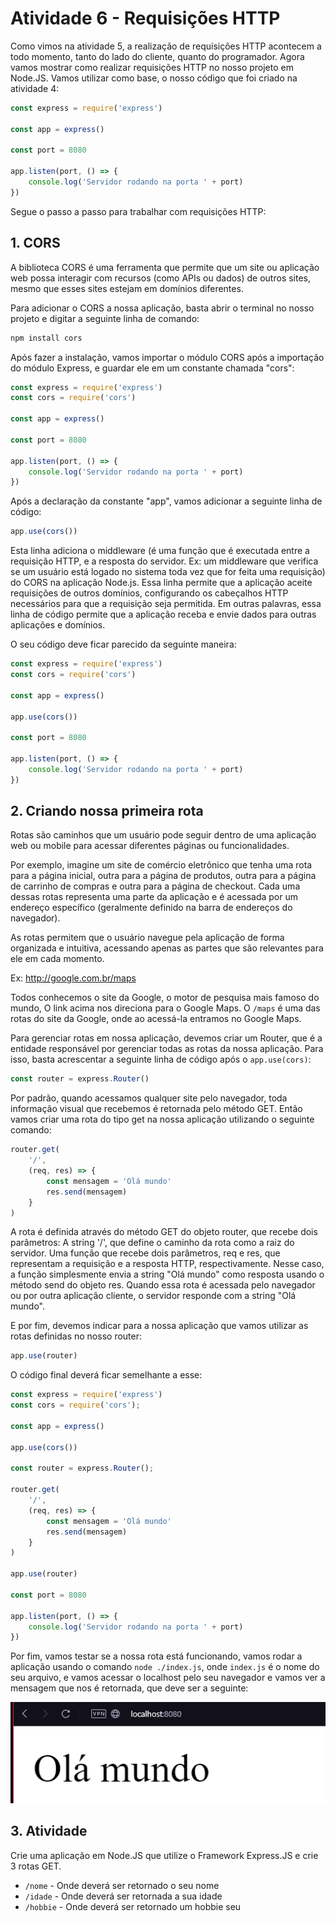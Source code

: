 # Atividade 6 - Requisições HTTP

Como vimos na atividade 5, a realização de requisições HTTP acontecem a todo momento, tanto do lado do cliente, quanto do programador. Agora vamos mostrar como realizar requisições HTTP no nosso projeto em Node.JS.
Vamos utilizar como base, o nosso código que foi criado na atividade 4:

```javascript
const express = require('express')

const app = express()

const port = 8080

app.listen(port, () => {
    console.log('Servidor rodando na porta ' + port)
})
```
Segue o passo a passo para trabalhar com requisições HTTP:

## 1. CORS

A biblioteca CORS é uma ferramenta que permite que um site ou aplicação web possa interagir com recursos (como APIs ou dados) de outros sites, mesmo que esses sites estejam em domínios diferentes.

Para adicionar o CORS a nossa aplicação, basta abrir o terminal no nosso projeto e digitar a seguinte linha de comando:

```bash
npm install cors
```

Após fazer a instalação, vamos importar o módulo CORS após a importação do módulo Express, e guardar ele em um constante chamada "cors":

```javascript
const express = require('express')
const cors = require('cors')

const app = express()

const port = 8080

app.listen(port, () => {
    console.log('Servidor rodando na porta ' + port)
})
```

Após a declaração da constante "app", vamos adicionar a seguinte linha de código:

```javascript
app.use(cors())
```

Esta linha adiciona o middleware (é uma função que é executada entre a requisição HTTP, e a resposta do servidor. Ex: um middleware que verifica se um usuário está logado no sistema toda vez que for feita uma requisição) do CORS na aplicação Node.js. Essa linha permite que a aplicação aceite requisições de outros domínios, configurando os cabeçalhos HTTP necessários para que a requisição seja permitida. Em outras palavras, essa linha de código permite que a aplicação receba e envie dados para outras aplicações e domínios.

O seu código deve ficar parecido da seguinte maneira:

```javascript
const express = require('express')
const cors = require('cors')

const app = express()

app.use(cors())

const port = 8080

app.listen(port, () => {
    console.log('Servidor rodando na porta ' + port)
})
```

## 2. Criando nossa primeira rota

Rotas são caminhos que um usuário pode seguir dentro de uma aplicação web ou mobile para acessar diferentes páginas ou funcionalidades.

Por exemplo, imagine um site de comércio eletrônico que tenha uma rota para a página inicial, outra para a página de produtos, outra para a página de carrinho de compras e outra para a página de checkout. Cada uma dessas rotas representa uma parte da aplicação e é acessada por um endereço específico (geralmente definido na barra de endereços do navegador).

As rotas permitem que o usuário navegue pela aplicação de forma organizada e intuitiva, acessando apenas as partes que são relevantes para ele em cada momento.

Ex: http://google.com.br/maps

Todos conhecemos o site da Google, o motor de pesquisa mais famoso do mundo, O link acima nos direciona para o Google Maps. O `/maps` é uma das rotas do site da Google, onde ao acessá-la entramos no Google Maps.

Para gerenciar rotas em nossa aplicação, devemos criar um Router, que é a entidade responsável por gerenciar todas as rotas da nossa aplicação. Para isso, basta acrescentar a seguinte linha de código após o `app.use(cors)`:

```javascript
const router = express.Router()
```

Por padrão, quando acessamos qualquer site pelo navegador, toda informação visual que recebemos é retornada pelo método GET. Então vamos criar uma rota do tipo get na nossa aplicação utilizando o seguinte comando:

```javascript
router.get(
    '/',
    (req, res) => {
        const mensagem = 'Olá mundo'
        res.send(mensagem)
    }
)
```

A rota é definida através do método GET do objeto router, que recebe dois parâmetros:
A string '/', que define o caminho da rota como a raiz do servidor.
Uma função que recebe dois parâmetros, req e res, que representam a requisição e a resposta HTTP, respectivamente. Nesse caso, a função simplesmente envia a string "Olá mundo" como resposta usando o método send do objeto res.
Quando essa rota é acessada pelo navegador ou por outra aplicação cliente, o servidor responde com a string "Olá mundo".

E por fim, devemos indicar para a nossa aplicação que vamos utilizar as rotas definidas no nosso router:

```javascript
app.use(router)
```

O código final deverá ficar semelhante a esse:

```javascript
const express = require('express')
const cors = require('cors');

const app = express()

app.use(cors())

const router = express.Router();

router.get(
    '/',
    (req, res) => {
        const mensagem = 'Olá mundo'
        res.send(mensagem)
    }
)

app.use(router)

const port = 8080

app.listen(port, () => {
    console.log('Servidor rodando na porta ' + port)
})
```

Por fim, vamos testar se a nossa rota está funcionando, vamos rodar a aplicação usando o comando `node ./index.js`, onde `index.js` é o nome do seu arquivo, e vamos acessar o localhost pelo seu navegador e vamos ver a mensagem que nos é retornada, que deve ser a seguinte:

![Imagem da rota padrão](imagens/1.png)

## 3. Atividade

Crie uma aplicação em Node.JS que utilize o Framework Express.JS e crie 3 rotas GET.

- `/nome` - Onde deverá ser retornado o seu nome
- `/idade` - Onde deverá ser retornada a sua idade
- `/hobbie` - Onde deverá ser retornado um hobbie seu